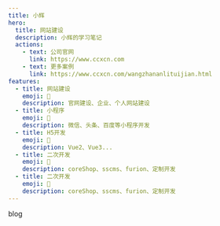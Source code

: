 ```yaml
---
title: 小辉
hero:
  title: 网站建设
  description: 小辉的学习笔记
  actions:
    - text: 公司官网
      link: https://www.ccxcn.com
    - text: 更多案例
      link: https://www.ccxcn.com/wangzhananlituijian.html
features:
  - title: 网站建设
    emoji: 💎
    description: 官网建设、企业、个人网站建设
  - title: 小程序
    emoji: 🌈
    description: 微信、头条、百度等小程序开发
  - title: H5开发
    emoji: 🚀
    description: Vue2、Vue3...
  - title: 二次开发
    emoji: 🚀
    description: coreShop、sscms、furion、定制开发
  - title: 二次开发
    emoji: 🚀
    description: coreShop、sscms、furion、定制开发
---
```


blog
